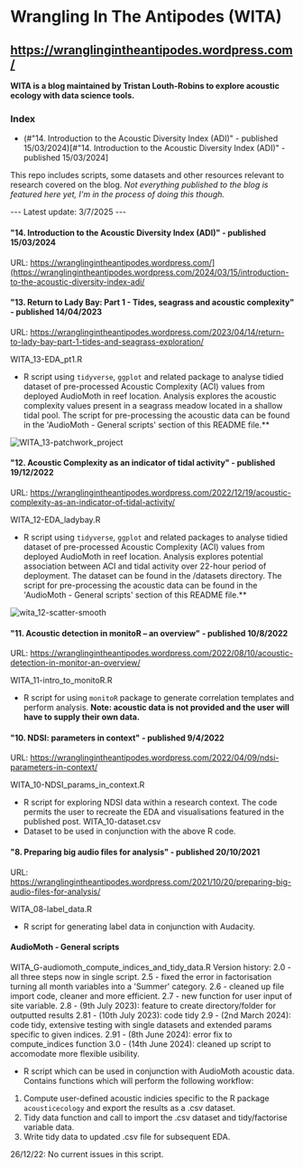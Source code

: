 # Wrangling In The Antipodes (WITA)
## https://wranglingintheantipodes.wordpress.com/

**WITA is a blog maintained by Tristan Louth-Robins to explore acoustic ecology with data science tools.**

### Index
- (#"14. Introduction to the Acoustic Diversity Index (ADI)" - published 15/03/2024)[#"14. Introduction to the Acoustic Diversity Index (ADI)" - published 15/03/2024]

This repo includes scripts, some datasets and other resources relevant to research covered on the blog. *Not everything published to the blog is featured here yet, I'm in the process of doing this though.* 

--- Latest update: 3/7/2025 ---

#### "14. Introduction to the Acoustic Diversity Index (ADI)" - published 15/03/2024
URL: https://wranglingintheantipodes.wordpress.com/](https://wranglingintheantipodes.wordpress.com/2024/03/15/introduction-to-the-acoustic-diversity-index-adi/

#### "13. Return to Lady Bay: Part 1 - Tides, seagrass and acoustic complexity" - published 14/04/2023
URL: https://wranglingintheantipodes.wordpress.com/2023/04/14/return-to-lady-bay-part-1-tides-and-seagrass-exploration/

WITA_13-EDA_pt1.R
- R script using `tidyverse`, `ggplot` and related package to analyse tidied dataset of pre-processed Acoustic Complexity (ACI) values from deployed AudioMoth in reef location. Analysis explores the acoustic complexity values present in a seagrass meadow located in a shallow tidal pool. The script for pre-processing the acoustic data can be found in the 'AudioMoth - General scripts' section of this README file.**

![WITA_13-patchwork_project](https://user-images.githubusercontent.com/62044678/232259527-899b6ab7-3d50-4de7-9d9c-08524a28961a.png)

#### "12. Acoustic Complexity as an indicator of tidal activity" - published 19/12/2022
URL: https://wranglingintheantipodes.wordpress.com/2022/12/19/acoustic-complexity-as-an-indicator-of-tidal-activity/

WITA_12-EDA_ladybay.R
- R script using `tidyverse`, `ggplot` and related packages to analyse tidied dataset of pre-processed Acoustic Complexity (ACI) values from deployed AudioMoth in reef location. Analysis explores potential association between ACI and tidal activity over 22-hour period of deployment. The dataset can be found in the /datasets directory. The script for pre-processing the acoustic data can be found in the 'AudioMoth - General scripts' section of this README file.**

![wita_12-scatter-smooth](https://user-images.githubusercontent.com/62044678/231952164-102b760e-e0be-46a8-9e7d-d44393b43edd.png)

#### "11. Acoustic detection in monitoR – an overview" - published 10/8/2022
URL: https://wranglingintheantipodes.wordpress.com/2022/08/10/acoustic-detection-in-monitor-an-overview/

WITA_11-intro_to_monitoR.R
- R script for using `monitoR` package to generate correlation templates and perform analysis. **Note: acoustic data is not provided and the user will have to supply their own data.**

#### "10. NDSI: parameters in context" - published 9/4/2022
URL: https://wranglingintheantipodes.wordpress.com/2022/04/09/ndsi-parameters-in-context/

WITA_10-NDSI_params_in_context.R
- R script for exploring NDSI data within a research context. The code permits the user to recreate the EDA and visualisations featured in the published post.
WITA_10-dataset.csv
- Dataset to be used in conjunction with the above R code.

#### "8. Preparing big audio files for analysis" - published 20/10/2021
URL: https://wranglingintheantipodes.wordpress.com/2021/10/20/preparing-big-audio-files-for-analysis/

WITA_08-label_data.R 
- R script for generating label data in conjunction with Audacity.

#### AudioMoth - General scripts

WITA_G-audiomoth_compute_indices_and_tidy_data.R 
Version history:
2.0 - all three steps now in single script.
2.5 - fixed the error in factorisation turning all month variables into a 'Summer' category.
2.6 - cleaned up file import code, cleaner and more efficient.
2.7 - new function for user input of site variable.
2.8 - (9th July 2023): feature to create directory/folder for outputted results
2.81 - (10th July 2023): code tidy
2.9 - (2nd March 2024): code tidy, extensive testing with single datasets and extended params specific to given indices.
2.91 - (8th June 2024): error fix to compute_indices function
3.0 - (14th June 2024): cleaned up script to accomodate more flexible usibility.

- R script which can be used in conjunction with AudioMoth acoustic data. Contains functions which will perform the following workflow:
1) Compute user-defined acoustic indicies specific to the R package `acousticecology` and export the results as a .csv dataset.
2) Tidy data function and call to import the .csv dataset and tidy/factorise variable data.
3) Write tidy data to updated .csv file for subsequent EDA.

26/12/22: No current issues in this script.


